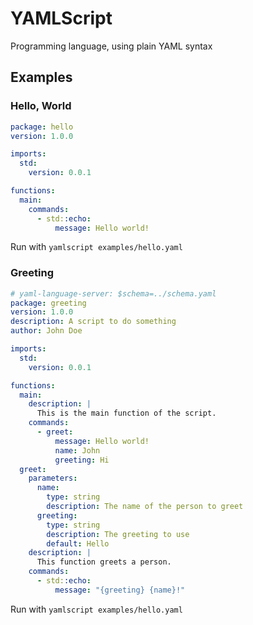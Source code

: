 # YAMLScript

Programming language, using plain YAML syntax


## Examples

### Hello, World

```yaml
package: hello
version: 1.0.0

imports:
  std:
    version: 0.0.1

functions:
  main:
    commands:
      - std::echo:
          message: Hello world!
```

Run with `yamlscript examples/hello.yaml`

### Greeting

```yaml
# yaml-language-server: $schema=../schema.yaml
package: greeting
version: 1.0.0
description: A script to do something
author: John Doe

imports:
  std:
    version: 0.0.1

functions:
  main:
    description: |
      This is the main function of the script.
    commands:
      - greet:
          message: Hello world!
          name: John
          greeting: Hi
  greet:
    parameters:
      name:
        type: string
        description: The name of the person to greet
      greeting:
        type: string
        description: The greeting to use
        default: Hello
    description: |
      This function greets a person.
    commands:
      - std::echo:
          message: "{greeting} {name}!"
```

Run with `yamlscript examples/hello.yaml`
